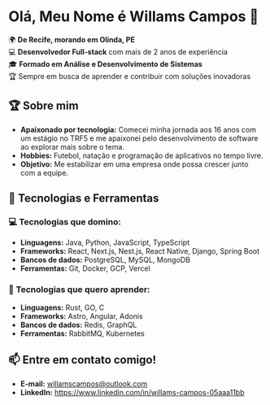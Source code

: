 # Olá, Meu Nome é Willams Campos 👋

🌍 **De Recife, morando em Olinda, PE**  
💻 **Desenvolvedor Full-stack** com mais de 2 anos de experiência  
🎓 **Formado em Análise e Desenvolvimento de Sistemas**  
🏆 Sempre em busca de aprender e contribuir com soluções inovadoras

## 🏆 Sobre mim

- **Apaixonado por tecnologia:** Comecei minha jornada aos 16 anos com um estágio no TRF5 e me apaixonei pelo desenvolvimento de software ao explorar mais sobre o tema.
- **Hobbies:** Futebol, natação e programação de aplicativos no tempo livre.
- **Objetivo:** Me estabilizar em uma empresa onde possa crescer junto com a equipe.

## 🚀 Tecnologias e Ferramentas

### 💻 Tecnologias que domino:

- **Linguagens:** Java, Python, JavaScript, TypeScript
- **Frameworks:** React, Next.js, Nest.js, React Native, Django, Spring Boot
- **Bancos de dados:** PostgreSQL, MySQL, MongoDB
- **Ferramentas:** Git, Docker, GCP, Vercel

### 🌱 Tecnologias que quero aprender:

- **Linguagens:** Rust, GO, C
- **Frameworks:** Astro, Angular, Adonis
- **Bancos de dados:** Redis, GraphQL
- **Ferramentas:** RabbitMQ, Kubernetes

## 📫 Entre em contato comigo!

- **E-mail:** willamscampos@outlook.com
- **LinkedIn:** https://www.linkedin.com/in/willams-campos-05aaa11bb
